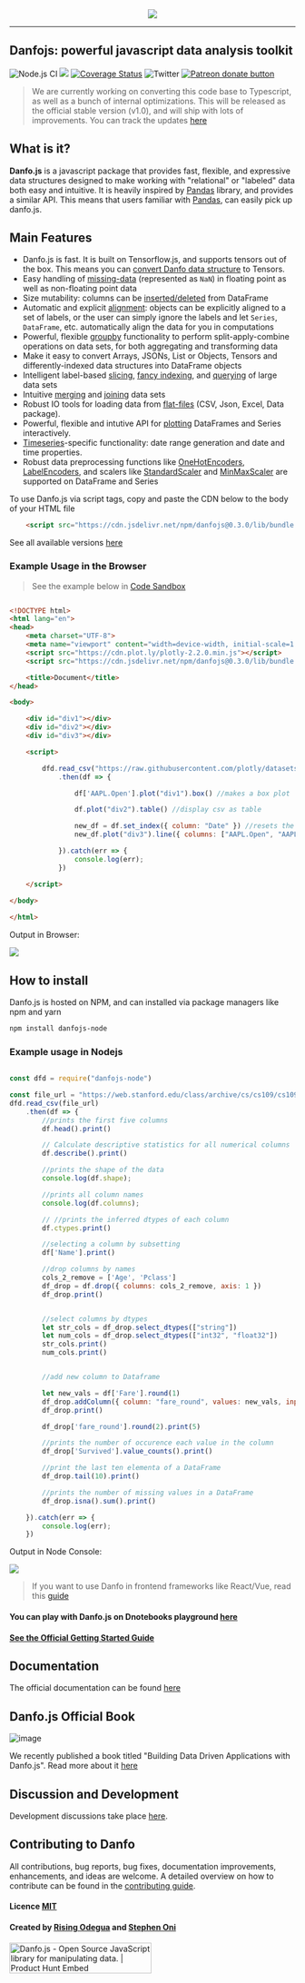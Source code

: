 
<div align="center">
  <img src="assets/logo.png"><br>
</div>

-----------------

## Danfojs: powerful javascript data analysis toolkit 
![Node.js CI](https://github.com/opensource9ja/danfojs/workflows/Node.js%20CI/badge.svg?branch=master)
[![](https://data.jsdelivr.com/v1/package/npm/danfojs/badge?style=rounded)](https://www.jsdelivr.com/package/npm/danfojs)
[![Coverage Status](https://coveralls.io/repos/github/opensource9ja/danfojs/badge.svg)](https://coveralls.io/github/opensource9ja/danfojs)
![Twitter](https://img.shields.io/twitter/url?style=social&url=https%3A%2F%2Ftwitter.com%2FDanfoJs) 
<span class="badge-patreon"><a href="https://www.patreon.com/bePatron?u=40496758" title="Donate to this project using Patreon"><img src="https://img.shields.io/badge/patreon-donate-yellow.svg" alt="Patreon donate button" /></a></span>

> We are currently working on converting this code base to Typescript, as well as a bunch of internal optimizations. This will be released as the official stable version (v1.0), and will ship with lots of improvements. You can track the updates [here](https://github.com/opensource9ja/danfojs/pull/235)

## What is it?

**Danfo.js** is a javascript package that provides fast, flexible, and expressive data
structures designed to make working with "relational" or "labeled" data both
easy and intuitive. It is heavily inspired by [Pandas](https://pandas.pydata.org/pandas-docs/stable/) library, and provides a similar API. This means that users familiar with [Pandas](https://pandas.pydata.org/pandas-docs/stable/), can easily pick up danfo.js. 

## Main Features

  - Danfo.js is fast. It is built on Tensorflow.js, and supports tensors out of the box. This means you can [convert Danfo data structure](https://danfo.jsdata.org/api-reference/dataframe/dataframe.tensor) to Tensors.
  - Easy handling of [missing-data](https://danfo.jsdata.org/getting-started#missing-data) (represented as
    `NaN`) in floating point as well as non-floating point data
  - Size mutability: columns can be [inserted/deleted](https://danfo.jsdata.org/api-reference/dataframe#combining-comparing-joining-merging) from DataFrame
  - Automatic and explicit [alignment](https://danfo.jsdata.org/api-reference/dataframe#reindexing-selection-label-manipulation): objects can
    be explicitly aligned to a set of labels, or the user can simply
    ignore the labels and let `Series`, `DataFrame`, etc. automatically
    align the data for you in computations
  - Powerful, flexible [groupby](https://danfo.jsdata.org/api-reference/groupby) functionality to perform
    split-apply-combine operations on data sets, for both aggregating
    and transforming data
  - Make it easy to convert Arrays, JSONs, List or Objects, Tensors and 
    differently-indexed data structures
    into DataFrame objects
  - Intelligent label-based [slicing](https://danfo.jsdata.org/api-reference/dataframe/danfo.dataframe.loc), [fancy indexing](https://danfo.jsdata.org/api-reference/dataframe/danfo.dataframe.iloc), and [querying](https://danfo.jsdata.org/api-reference/dataframe/danfo.dataframe.query) of
    large data sets
  - Intuitive [merging](https://danfo.jsdata.org/api-reference/general-functions/danfo.merge) and [joining](https://danfo.jsdata.org/api-reference/general-functions/danfo.concat) data
    sets
  - Robust IO tools for loading data from [flat-files](https://danfo.jsdata.org/api-reference/input-output)
    (CSV, Json, Excel, Data package).
  - Powerful, flexible and intutive API for [plotting](https://danfo.jsdata.org/api-reference/plotting) DataFrames and Series interactively.
  - [Timeseries](https://danfo.jsdata.org/api-reference/series#accessors)-specific functionality: date range
    generation and date and time properties. 
  - Robust data preprocessing functions like [OneHotEncoders](https://danfo.jsdata.org/api-reference/general-functions/danfo.onehotencoder), [LabelEncoders](https://danfo.jsdata.org/api-reference/general-functions/danfo.labelencoder), and scalers like [StandardScaler](https://danfo.jsdata.org/api-reference/general-functions/danfo.standardscaler) and [MinMaxScaler](https://danfo.jsdata.org/api-reference/general-functions/danfo.minmaxscaler) are supported on DataFrame and Series



To use Danfo.js via script tags, copy and paste the CDN below to the body of your HTML file

```html
    <script src="https://cdn.jsdelivr.net/npm/danfojs@0.3.0/lib/bundle.min.js"></script> 
```
See all available versions [here](https://www.jsdelivr.com/package/npm/danfojs)

### Example Usage in the Browser

> See the example below in [Code Sandbox](https://codepen.io/risingodegua/pen/bGwPGMG)

```html

<!DOCTYPE html>
<html lang="en">
<head>
    <meta charset="UTF-8">
    <meta name="viewport" content="width=device-width, initial-scale=1.0">
    <script src="https://cdn.plot.ly/plotly-2.2.0.min.js"></script> 
    <script src="https://cdn.jsdelivr.net/npm/danfojs@0.3.0/lib/bundle.min.js"></script> 

    <title>Document</title>
</head>

<body>

    <div id="div1"></div>
    <div id="div2"></div>
    <div id="div3"></div>

    <script>

        dfd.read_csv("https://raw.githubusercontent.com/plotly/datasets/master/finance-charts-apple.csv")
            .then(df => {

                df['AAPL.Open'].plot("div1").box() //makes a box plot

                df.plot("div2").table() //display csv as table

                new_df = df.set_index({ column: "Date" }) //resets the index to Date column
                new_df.plot("div3").line({ columns: ["AAPL.Open", "AAPL.High"] })  //makes a timeseries plot

            }).catch(err => {
                console.log(err);
            })

    </script>
    
</body>

</html>
```

Output in Browser:

![](assets/browser-out.gif)

## How to install
Danfo.js is hosted on NPM, and can installed via package managers like npm and yarn

```sh
npm install danfojs-node
```

### Example usage in Nodejs

```javascript

const dfd = require("danfojs-node")

const file_url = "https://web.stanford.edu/class/archive/cs/cs109/cs109.1166/stuff/titanic.csv"
dfd.read_csv(file_url)
    .then(df => {
        //prints the first five columns
        df.head().print()

        // Calculate descriptive statistics for all numerical columns
        df.describe().print()

        //prints the shape of the data
        console.log(df.shape);

        //prints all column names
        console.log(df.columns);

        // //prints the inferred dtypes of each column
        df.ctypes.print()

        //selecting a column by subsetting
        df['Name'].print()

        //drop columns by names
        cols_2_remove = ['Age', 'Pclass']
        df_drop = df.drop({ columns: cols_2_remove, axis: 1 })
        df_drop.print()


        //select columns by dtypes
        let str_cols = df_drop.select_dtypes(["string"])
        let num_cols = df_drop.select_dtypes(["int32", "float32"])
        str_cols.print()
        num_cols.print()


        //add new column to Dataframe

        let new_vals = df['Fare'].round(1)
        df_drop.addColumn({ column: "fare_round", values: new_vals, inplace: true })
        df_drop.print()

        df_drop['fare_round'].round(2).print(5)

        //prints the number of occurence each value in the column
        df_drop['Survived'].value_counts().print()

        //print the last ten elementa of a DataFrame
        df_drop.tail(10).print()

        //prints the number of missing values in a DataFrame
        df_drop.isna().sum().print()

    }).catch(err => {
        console.log(err);
    })

```
Output in Node Console:

![](assets/node-rec.gif)

> If you want to use Danfo in frontend frameworks like React/Vue, read this [guide](https://danfo.jsdata.org/examples/using-danfojs-in-react)

#### You can play with Danfo.js on Dnotebooks playground [here](https://playnotebook.jsdata.org/demo)

#### [See the Official Getting Started Guide](https://danfo.jsdata.org/getting-started)

## Documentation
The official documentation can be found [here](https://danfo.jsdata.org)

## Danfo.js Official Book

![image](https://user-images.githubusercontent.com/29900845/134811659-25ff6b05-8e0d-415f-a60c-03ab1d33fd71.jpeg)


We recently published a book titled "Building Data Driven Applications with Danfo.js". Read more about it [here](https://danfo.jsdata.org/building-data-driven-applications-with-danfo.js-book)

## Discussion and Development
Development discussions take place [here](https://github.com/opensource9ja/danfojs/discussions). 

## Contributing to Danfo
All contributions, bug reports, bug fixes, documentation improvements, enhancements, and ideas are welcome. A detailed overview on how to contribute can be found in the [contributing guide](https://danfo.jsdata.org/contributing-guide).

#### Licence [MIT](https://github.com/opensource9ja/danfojs/blob/master/LICENCE)

#### Created by [Rising Odegua](https://github.com/risenW) and [Stephen Oni](https://github.com/steveoni)

<a href="https://www.producthunt.com/posts/danfo-js?utm_source=badge-featured&utm_medium=badge&utm_souce=badge-danfo-js" target="_blank"><img src="https://api.producthunt.com/widgets/embed-image/v1/featured.svg?post_id=233871&theme=light" alt="Danfo.js - Open Source JavaScript library for manipulating data. | Product Hunt Embed" style="width: 250px; height: 54px;" width="250px" height="54px" /></a>
